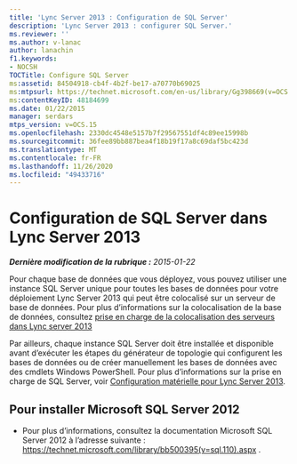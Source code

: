 ```yaml
---
title: 'Lync Server 2013 : Configuration de SQL Server'
description: 'Lync Server 2013 : configurer SQL Server.'
ms.reviewer: ''
ms.author: v-lanac
author: lanachin
f1.keywords:
- NOCSH
TOCTitle: Configure SQL Server
ms:assetid: 84504918-cb4f-4b2f-be17-a70770b69025
ms:mtpsurl: https://technet.microsoft.com/en-us/library/Gg398669(v=OCS.15)
ms:contentKeyID: 48184699
ms.date: 01/22/2015
manager: serdars
mtps_version: v=OCS.15
ms.openlocfilehash: 2330dc4548e5157b7f29567551df4c89ee15998b
ms.sourcegitcommit: 36fee89bb887bea4f18b19f17a8c69daf5bc423d
ms.translationtype: MT
ms.contentlocale: fr-FR
ms.lasthandoff: 11/26/2020
ms.locfileid: "49433716"
---
```

# <a name="configure-sql-server-in-lync-server-2013"></a>Configuration de SQL Server dans Lync Server 2013

<div data-xmlns="http://www.w3.org/1999/xhtml">

<div class="topic" data-xmlns="http://www.w3.org/1999/xhtml" data-msxsl="urn:schemas-microsoft-com:xslt" data-cs="https://msdn.microsoft.com/">

<div data-asp="https://msdn2.microsoft.com/asp">



</div>

<div id="mainSection">

<div id="mainBody">

<span> </span>

_**Dernière modification de la rubrique :** 2015-01-22_

Pour chaque base de données que vous déployez, vous pouvez utiliser une instance SQL Server unique pour toutes les bases de données pour votre déploiement Lync Server 2013 qui peut être colocalisé sur un serveur de base de données. Pour plus d’informations sur la colocalisation de la base de données, consultez [prise en charge de la colocalisation des serveurs dans Lync server 2013](lync-server-2013-supported-server-collocation.md)

Par ailleurs, chaque instance SQL Server doit être installée et disponible avant d’exécuter les étapes du générateur de topologie qui configurent les bases de données ou de créer manuellement les bases de données avec des cmdlets Windows PowerShell. Pour plus d’informations sur la prise en charge de SQL Server, voir [Configuration matérielle pour Lync Server 2013](lync-server-2013-hardware-setup.md).

<div>

## <a name="to-install-microsoft-sql-server-2012"></a>Pour installer Microsoft SQL Server 2012

  - Pour plus d’informations, consultez la documentation Microsoft SQL Server 2012 à l’adresse suivante : <https://technet.microsoft.com/library/bb500395(v=sql.110).aspx> .

</div>

</div>

<span> </span>

</div>

</div>

</div>

